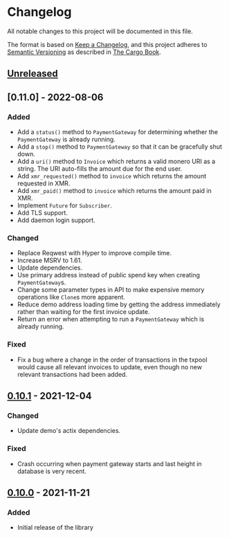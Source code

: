 # Changelog

All notable changes to this project will be documented in this file.

The format is based on [Keep a Changelog](https://keepachangelog.com/en/1.0.0/),
and this project adheres to [Semantic Versioning](https://semver.org/spec/v2.0.0.html) as described in [The Cargo Book](https://doc.rust-lang.org/cargo/reference/manifest.html#the-version-field).

## [Unreleased]

## [0.11.0] - 2022-08-06

### Added
- Add a `status()` method to `PaymentGateway` for determining whether the `PaymentGateway` is
  already running.
- Add a `stop()` method to `PaymentGateway` so that it can be gracefully shut down.
- Add a `uri()` method to `Invoice` which returns a valid monero URI as a string. The URI
  auto-fills the amount due for the end user.
- Add `xmr_requested()` method to `invoice` which returns the amount requested in XMR.
- Add `xmr_paid()` method to `invoice` which returns the amount paid in XMR.
- Implement `Future` for `Subscriber`.
- Add TLS support.
- Add daemon login support.

### Changed
- Replace Reqwest with Hyper to improve compile time.
- Increase MSRV to 1.61.
- Update dependencies.
- Use primary address instead of public spend key when creating `PaymentGateway`s.
- Change some parameter types in API to make expensive memory operations like `Clone`s more
  apparent.
- Reduce demo address loading time by getting the address immediately rather than waiting for the
  first invoice update.
- Return an error when attempting to run a `PaymentGateway` which is already running.

### Fixed
- Fix a bug where a change in the order of transactions in the txpool would cause all relevant
  invoices to update, even though no new relevant transactions had been added.

## [0.10.1] - 2021-12-04

### Changed

- Update demo's actix dependencies.

### Fixed

- Crash occurring when payment gateway starts and last height in database is very recent.

## [0.10.0] - 2021-11-21

### Added

- Initial release of the library

[Unreleased]: https://github.com/busyboredom/acceptxmr/compare/v0.10.1...HEAD
[0.10.1]: https://github.com/busyboredom/acceptxmr/compare/v0.10.0...v0.10.1
[0.10.0]: https://github.com/busyboredom/acceptxmr/releases/tag/v0.10.0
